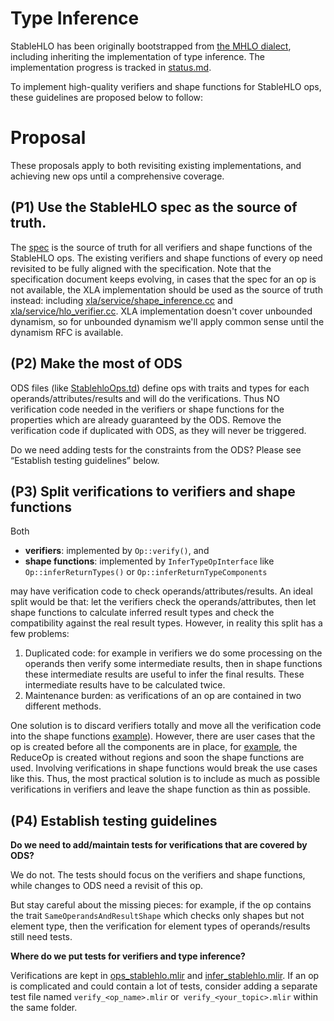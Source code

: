 # Type Inference

StableHLO has been originally bootstrapped from [the MHLO dialect](https://github.com/tensorflow/mlir-hlo#meta-hlo-dialect-mhlo), including inheriting the implementation of type inference. The implementation progress is tracked in [status.md](https://github.com/openxla/stablehlo/blob/main/docs/status.md). 

To implement high-quality verifiers and shape functions for StableHLO ops, these guidelines are proposed below to follow:

# Proposal

These proposals apply to both revisiting existing implementations, and achieving new ops until a comprehensive coverage.

## (P1) Use the StableHLO spec as the source of truth. 

The [spec](https://github.com/openxla/stablehlo/blob/main/docs/spec_draft.md) is the source of truth for all verifiers and shape functions of the StableHLO ops. The existing verifiers and shape functions of every op need revisited to be fully aligned with the specification. Note that the specification document keeps evolving, in cases that the spec for an op is not available, the XLA implementation should be used as the source of truth instead: including [xla/service/shape\_inference.cc](https://github.com/tensorflow/tensorflow/blob/master/tensorflow/compiler/xla/service/shape_inference.cc) and [xla/service/hlo\_verifier.cc](https://github.com/tensorflow/tensorflow/blob/master/tensorflow/compiler/xla/service/hlo_verifier.cc). XLA implementation doesn't cover unbounded dynamism, so for unbounded dynamism we'll apply common sense until the dynamism RFC is available.


## (P2) Make the most of ODS

ODS files (like [StablehloOps.td](https://github.com/openxla/stablehlo/blob/main/stablehlo/dialect/StablehloOps.td)) define ops with traits and types for each operands/attributes/results and will do the verifications. Thus NO verification code needed in the verifiers or shape functions for the properties which are already guaranteed by the ODS.  Remove the verification code if duplicated with ODS, as they will never be triggered.

Do we need adding tests for the constraints from the ODS? Please see “Establish testing guidelines” below.


## (P3) Split verifications to verifiers and shape functions

Both 
- **verifiers**: implemented by `Op::verify()`, and 
- **shape functions**: implemented by `InferTypeOpInterface` like `Op::inferReturnTypes()` or `Op::inferReturnTypeComponents` 

may have verification code to check operands/attributes/results. An ideal split would be that: let the verifiers check the operands/attributes, then let shape functions to calculate inferred result types and check the compatibility against the real result types. However, in reality this split has a few problems:

1. Duplicated code: for example in verifiers we do some processing on the operands then verify some intermediate results, then in shape functions these intermediate results are useful to infer the final results. These intermediate results have to be calculated twice.
2. Maintenance burden: as verifications of an op are contained in two different methods. 

One solution is to discard verifiers totally and move all the verification code into the shape functions [example](https://github.com/openxla/stablehlo/pull/135)). However, there are user cases that the op is created before all the components are in place, for [example](https://github.com/tensorflow/mlir-hlo/blob/master/lib/Dialect/mhlo/transforms/mhlo_canonicalize_reduction.cc#L222), the ReduceOp is created without regions and soon the shape functions are used. Involving verifications in shape functions would break the use cases like this. Thus, the most practical solution is to include as much as possible verifications in verifiers and leave the shape function as thin as possible.

## (P4) Establish testing guidelines

**Do we need to add/maintain tests for verifications that are covered by ODS?**

We do not. The tests should focus on the verifiers and shape functions, while changes to ODS need a revisit of this op.

But stay careful about the missing pieces: for example, if the op contains the trait `SameOperandsAndResultShape` which checks only shapes but not element type, then the verification for element types of operands/results still need tests. 

**Where do we put tests for verifiers and type inference?**

Verifications are kept in [ops\_stablehlo.mlir](https://github.com/openxla/stablehlo/blob/main/stablehlo/tests/ops_stablehlo.mlir) and [infer\_stablehlo.mlir](https://github.com/openxla/stablehlo/blob/main/stablehlo/tests/infer_stablehlo.mlir). If an op is complicated and could contain a lot of tests, consider adding a separate test file named `verify_<op_name>.mlir` or` verify_<your_topic>.mlir` within the same folder.
